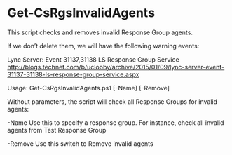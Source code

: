 # Get-CsRgsInvalidAgents
This script checks and removes invalid Response Group agents.

If we don’t delete them, we will have the following warning events:

Lync Server: Event 31137,31138 LS Response Group Service
http://blogs.technet.com/b/uclobby/archive/2015/01/09/lync-server-event-31137-31138-ls-response-group-service.aspx

Usage:
Get-CsRgsInvalidAgents.ps1 [-Name] [-Remove]

Without parameters, the script will check all Response Groups for invalid agents:

-Name
Use this to specify a response group. For instance, check all invalid agents from Test Response Group

-Remove
Use this switch to Remove invalid agents
